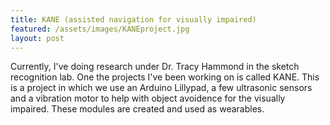 ```yaml
---
title: KANE (assisted navigation for visually impaired)
featured: /assets/images/KANEproject.jpg
layout: post
---
```


<p>Currently, I've doing research under Dr. Tracy Hammond in the sketch recognition lab. One the projects I've been working on is called KANE. This is a project in which we use an Arduino Lillypad, a few ultrasonic sensors and a vibration motor to help with object avoidence for the visually impaired. These modules are created and used as wearables.</p>
